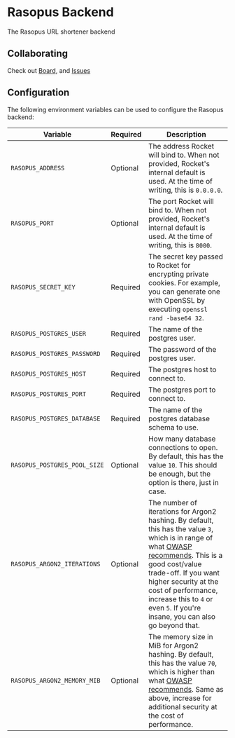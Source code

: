 # Rasopus Backend

The Rasopus URL shortener backend

## Collaborating

Check out [Board](https://github.com/orgs/WaifuSquad/projects/3), and [Issues](https://github.com/WaifuSquad/Rasopus-Backend/issues)

## Configuration

The following environment variables can be used to configure the Rasopus backend:

| Variable                     | Required | Description                                                                                                                                                                                                                                                                                                                                                                                             |
| ---------------------------- | -------- | ------------------------------------------------------------------------------------------------------------------------------------------------------------------------------------------------------------------------------------------------------------------------------------------------------------------------------------------------------------------------------------------------------- |
| `RASOPUS_ADDRESS`            | Optional | The address Rocket will bind to. When not provided, Rocket's internal default is used. At the time of writing, this is `0.0.0.0`.                                                                                                                                                                                                                                                                       |
| `RASOPUS_PORT`               | Optional | The port Rocket will bind to. When not provided, Rocket's internal default is used. At the time of writing, this is `8000`.                                                                                                                                                                                                                                                                             |
| `RASOPUS_SECRET_KEY`         | Required | The secret key passed to Rocket for encrypting private cookies. For example, you can generate one with OpenSSL by executing `openssl rand -base64 32`.                                                                                                                                                                                                                                                  |
| `RASOPUS_POSTGRES_USER`      | Required | The name of the postgres user.                                                                                                                                                                                                                                                                                                                                                                          |
| `RASOPUS_POSTGRES_PASSWORD`  | Required | The password of the postgres user.                                                                                                                                                                                                                                                                                                                                                                      |
| `RASOPUS_POSTGRES_HOST`      | Required | The postgres host to connect to.                                                                                                                                                                                                                                                                                                                                                                        |
| `RASOPUS_POSTGRES_PORT`      | Required | The postgres port to connect to.                                                                                                                                                                                                                                                                                                                                                                        |
| `RASOPUS_POSTGRES_DATABASE`  | Required | The name of the postgres database schema to use.                                                                                                                                                                                                                                                                                                                                                        |
| `RASOPUS_POSTGRES_POOL_SIZE` | Optional | How many database connections to open. By default, this has the value `10`. This should be enough, but the option is there, just in case.                                                                                                                                                                                                                                                               |
| `RASOPUS_ARGON2_ITERATIONS`  | Optional | The number of iterations for Argon2 hashing. By default, this has the value `3`, which is in range of what [OWASP recommends](https://cheatsheetseries.owasp.org/cheatsheets/Password_Storage_Cheat_Sheet.html#argon2id). This is a good cost/value trade-off. If you want higher security at the cost of performance, increase this to `4` or even `5`. If you're insane, you can also go beyond that. |
| `RASOPUS_ARGON2_MEMORY_MIB`  | Optional | The memory size in MiB for Argon2 hashing. By default, this has the value `70`, which is higher than what [OWASP recommends](https://cheatsheetseries.owasp.org/cheatsheets/Password_Storage_Cheat_Sheet.html#argon2id). Same as above, increase for additional security at the cost of performance.                                                                                                    |

